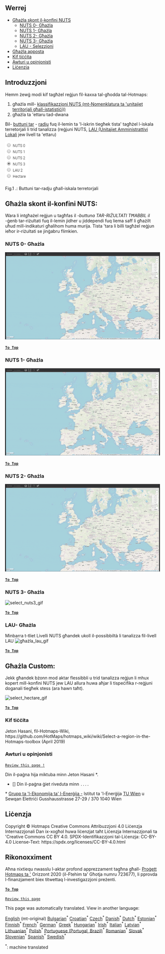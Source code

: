 <h2> Werrej </h2><ul><li> <a href="#Selection-by-NUTS-boundaries">Għażla skont il-konfini NUTS</a> <ul><li> <a href="#NUTS-0--Selection">NUTS 0- Għażla</a> </li><li> <a href="#NUTS-1--Selection">NUTS 1- Għażla</a> </li><li> <a href="#NUTS-2--Selection">NUTS 2- Għażla</a> </li><li> <a href="#NUTS-3--Selection">NUTS 3- Għażla</a> </li><li> <a href="#LAU--Selection">LAU - Selezzjoni</a> </li></ul></li><li> <a href="#Custom-Selection">Għażla apposta</a> </li><li> <a href="#How-to-cite">Kif tiċċita</a> </li><li> <a href="#Authors-and-reviewers">Awturi u opinjonisti</a> </li><li> <a href="#License">Liċenzja</a> </li></ul><h2> Introduzzjoni </h2><p> Hemm żewġ modi kif tagħżel reġjun fil-kaxxa tal-għodda tal-Hotmaps: </p><ol><li> għażla mill- <a href="https://ec.europa.eu/eurostat/web/nuts/background">klassifikazzjoni NUTS (mt-Nomenklatura ta &#39;unitajiet territorjali għall-istatistiċi))</a> </li><li> għażla ta &#39;ettaru tad-dwana </li></ol><p> Bil- <a href="#Fig1">buttuni tar</a> - <a href="#Fig1">radju</a> fuq il-lemin ta &#39;l-iskrin tiegħek tista&#39; tagħżel l-iskala terretorjali li trid tanalizza (reġjuni NUTS, <a href="https://ec.europa.eu/eurostat/web/nuts/local-administrative-units">LAU (Unitajiet Amministrattivi Lokali</a> jew livell ta &#39;ettaru) </p><p> <a name="Fig1"><img alt="radio_buttons_png" src="https://github.com/HotMaps/hotmaps_wiki/blob/master/Images/general_tool_functionalities_and_structure/radio_buttons.png"/></a> </p><p> Fig.1 .: Buttuni tar-radju għall-iskala terretorjali </p><h2> Għażla skont il-konfini NUTS: </h2><p> Wara li intgħażel reġjun u tagħfas il <em>-buttuna TAR-RIŻULTATI TĦABBIL il</em> -ġenb tar-riżultati fuq il-lemin jidher u jiddependi fuq liema saff li għażilt uħud mill-indikaturi għalihom huma murija. Tista &#39;tara li billi tagħżel reġjun ieħor ir-riżultati se jinġabru flimkien. </p><h3> NUTS 0- Għażla </h3><p><img alt="select_nuts0_gif" src="https://github.com/HotMaps/hotmaps_wiki/blob/master/Images/general_tool_functionalities_and_structure/selecting_nuts0.gif"/></p><p><ins> <code><strong><a href="#table-of-contents">To Top</a></strong></code> </ins> </p><h3> NUTS 1- Għażla </h3><p><img alt="select_nuts1_gif" src="https://github.com/HotMaps/hotmaps_wiki/blob/master/Images/general_tool_functionalities_and_structure/selecting_nuts1.gif"/></p><p><ins> <code><strong><a href="#table-of-contents">To Top</a></strong></code> </ins> </p><h3> NUTS 2- Għażla </h3><p><img alt="select_nuts2_gif" src="https://github.com/HotMaps/hotmaps_wiki/blob/master/Images/general_tool_functionalities_and_structure/selecting_nuts2.gif"/></p><p><ins> <code><strong><a href="#table-of-contents">To Top</a></strong></code> </ins> </p><h3> NUTS 3- Għażla </h3><p><img alt="select_nuts3_gif" src="https://github.com/HotMaps/hotmaps_wiki/blob/master/Images/general_tool_functionalities_and_structure/selecting_nuts3.gif"/></p><p><ins> <code><strong><a href="#table-of-contents">To Top</a></strong></code> </ins> </p><h3> LAU- Għażla </h3><p> Minbarra t-tliet Livelli NUTS għandek ukoll il-possibbiltà li tanalizza fil-livell LAU <img alt="għażla_lau_gif" src="https://github.com/HotMaps/hotmaps_wiki/blob/master/Images/general_tool_functionalities_and_structure/selecting_lau.gif"/></p><p><ins> <code><strong><a href="#table-of-contents">To Top</a></strong></code> </ins> </p><h2> Għażla Custom: </h2><p> Jekk għandek bżonn mod aktar flessibbli u trid tanalizza reġjun li mhux kopert mill-konfini NUTS jew LAU allura huwa aħjar li tispeċifika r-reġjuni doganali tiegħek stess (ara hawn taħt). </p><p><img alt="select_hectare_gif" src="https://github.com/HotMaps/hotmaps_wiki/blob/master/Images/general_tool_functionalities_and_structure/selecting_hectare.gif"/></p><p><ins> <code><strong><a href="#table-of-contents">To Top</a></strong></code> </ins> </p><h3> Kif tiċċita </h3><p> Jeton Hasani, fil-Hotmaps-Wiki, https://github.com/HotMaps/hotmaps_wiki/wiki/Select-a-region-in-the-Hotmaps-toolbox (April 2019) </p><h3> Awturi u opinjonisti </h3><p> <code><a href="https://github.com/HotMaps/hotmaps_wiki/wiki/How-to-select-a-region-in-the-Hotmaps-toolbox/_edit">Review this page !</a></code> </p> <p> Din il-paġna hija miktuba minn Jeton Hasani *. </p><ul><li> [] Din il-paġna ġiet riveduta minn <code>....</code> </li></ul><p> * <a href="https://eeg.tuwien.ac.at/">Grupp ta &#39;l-Ekonomija ta&#39; l-Enerġija -</a> Istitut ta &#39;l-Enerġija <a href="https://eeg.tuwien.ac.at/">TU Wien</a> u Sewqan Elettriċi Gusshausstrasse 27-29 / 370 1040 Wien </p><h2> Liċenzja </h2><p> Copyright © Hotmaps Creative Commons Attribuzzjoni 4.0 Liċenzja Internazzjonali Dan ix-xogħol huwa liċenzjat taħt Liċenzja Internazzjonali ta &#39;Creative Commons CC BY 4.0. SPDX-Identifikazzjoni tal-Liċenzja: CC-BY-4.0 License-Text: https://spdx.org/licenses/CC-BY-4.0.html </p><h2> Rikonoxximent </h2><p> Aħna nixtiequ nwasslu l-aktar profond apprezzament tagħna għall- <a href="https://www.hotmaps-project.eu">Proġett Hotmaps ta &#39;</a> Orizzont 2020 (il-Ftehim ta&#39; Għotja numru 723677), li pprovda l-finanzjament biex titwettaq l-investigazzjoni preżenti. </p><p><ins> <code><strong><a href="#table-of-contents">To Top</a></strong></code> </ins> </p><p> <code><a href="https://github.com/HotMaps/hotmaps_wiki/wiki/How-to-select-a-region-in-the-Hotmaps-toolbox/_edit">Review this page</a></code> </p>

This page was automatically translated. View in another language:

[English](en-Select-a-region-in-the-Hotmaps-toolbox) (mt-original) [Bulgarian](bg-Select-a-region-in-the-Hotmaps-toolbox)<sup>\*</sup> [Croatian](hr-Select-a-region-in-the-Hotmaps-toolbox)<sup>\*</sup> [Czech](cs-Select-a-region-in-the-Hotmaps-toolbox)<sup>\*</sup> [Danish](da-Select-a-region-in-the-Hotmaps-toolbox)<sup>\*</sup> [Dutch](nl-Select-a-region-in-the-Hotmaps-toolbox)<sup>\*</sup> [Estonian](et-Select-a-region-in-the-Hotmaps-toolbox)<sup>\*</sup> [Finnish](fi-Select-a-region-in-the-Hotmaps-toolbox)<sup>\*</sup> [French](fr-Select-a-region-in-the-Hotmaps-toolbox)<sup>\*</sup> [German](de-Select-a-region-in-the-Hotmaps-toolbox)<sup>\*</sup> [Greek](el-Select-a-region-in-the-Hotmaps-toolbox)<sup>\*</sup> [Hungarian](hu-Select-a-region-in-the-Hotmaps-toolbox)<sup>\*</sup> [Irish](ga-Select-a-region-in-the-Hotmaps-toolbox)<sup>\*</sup> [Italian](it-Select-a-region-in-the-Hotmaps-toolbox)<sup>\*</sup> [Latvian](lv-Select-a-region-in-the-Hotmaps-toolbox)<sup>\*</sup> [Lithuanian](lt-Select-a-region-in-the-Hotmaps-toolbox)<sup>\*</sup>  [Polish](pl-Select-a-region-in-the-Hotmaps-toolbox)<sup>\*</sup> [Portuguese (Portugal, Brazil)](pt-Select-a-region-in-the-Hotmaps-toolbox)<sup>\*</sup> [Romanian](ro-Select-a-region-in-the-Hotmaps-toolbox)<sup>\*</sup> [Slovak](sk-Select-a-region-in-the-Hotmaps-toolbox)<sup>\*</sup> [Slovenian](sl-Select-a-region-in-the-Hotmaps-toolbox)<sup>\*</sup> [Spanish](es-Select-a-region-in-the-Hotmaps-toolbox)<sup>\*</sup> [Swedish](sv-Select-a-region-in-the-Hotmaps-toolbox)<sup>\*</sup> 

<sup>\*</sup>: machine translated

